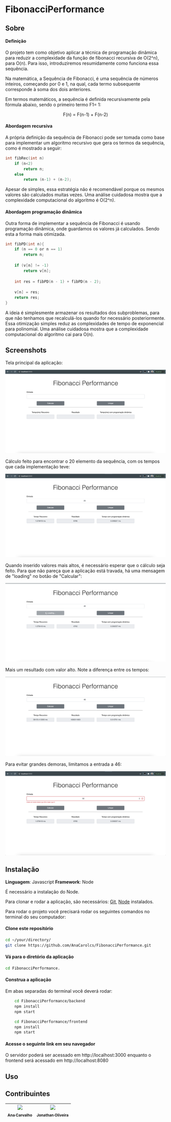 # FibonacciPerformance

## Sobre 

#### Definição

O projeto tem como objetivo aplicar a técnica de programação dinâmica para reduzir a complexidade da função de fibonacci recursiva de O(2^n), para O(n). Para isso, introduziremos resumidamente como funciona essa sequência.

Na matemática, a Sequência de Fibonacci, é uma sequência de números inteiros, começando por 0 e 1, na qual, cada termo subsequente corresponde à soma dos dois anteriores. 

Em termos matemáticos, a sequência é definida recursivamente pela fórmula abaixo, sendo o primeiro termo F1= 1:

<p align="center">
F(n) = F(n-1) + F(n-2)
</p>

#### Abordagem recursiva

A própria definição da sequência de Fibonacci pode ser tomada como base para implementar um algoritmo recursivo que gera os termos da sequência, como é mostrado a seguir:

```c
int fibRec(int n)
    if (n<2)
        return n;
    else
        return (n-1) + (n-2);
```

Apesar de simples, essa estratégia não é recomendável porque os mesmos valores são calculados muitas vezes. Uma análise cuidadosa mostra que a complexidade computacional do algoritmo é O(2^n). 

#### Abordagem programação dinâmica

Outra forma de implementar a sequência de Fibonacci é usando programação dinâmica, onde guardamos os valores já calculados. Sendo esta a forma mais otimizada.

```c
int fibPD(int n){
    if (n == 0 or n == 1)
        return n;

    if (v[n] != -1)
        return v[n];

    int res = fibPD(n - 1) + fibPD(n - 2);

    v[n] = res;
    return res;
}
```

A ideia é simplesmente armazenar os resultados dos subproblemas, para que não tenhamos que recalculá-los quando for necessário posteriormente. Essa otimização simples reduz as complexidades de tempo de exponencial para polinomial. Uma análise cuidadosa mostra que a complexidade computacional do algoritmo cai para O(n). 

## Screenshots

Tela principal da aplicação:

<img src="./Media/img02.png">

Cálculo feito para encontrar o 20 elemento da sequência, com os tempos que cada implementação teve:

<img src="./Media/img03.png">

Quando inserido valores mais altos, é necessário esperar que o cálculo seja feito. Para que não pareça que a aplicação está travada, há uma mensagem de "loading" no botão de "Calcular":

<img src="./Media/img05.png">

Mais um resultado com valor alto. Note a diferença entre os tempos:

<img src="./Media/img01.png">

Para evitar grandes demoras, limitamos a entrada a 46:

<img src="./Media/img04.png">

## Instalação 

**Linguagem**: Javascript
**Framework**: Node

É necessário a instalação do Node.

Para clonar e rodar a aplicação, são necessários: [Git](https://git-scm.com), [Node](https://nodejs.org/pt-br/) instalados.

Para rodar o projeto você precisará rodar os seguintes comandos no terminal do seu computador:

#### Clone este repositório
```bash
cd ~/your/directory/
git clone https://github.com/AnaCarolcs/FibonacciPerformance.git
````

#### Vá para o diretório da aplicação
```bash
cd FibonacciPerformance.
````

#### Construa a aplicação

Em abas separadas do terminal você deverá rodar:

``` bash
    cd FibonacciPerformance/backend 
    npm install
    npm start
```
``` bash
    cd FibonacciPerformance/frontend
    npm install
    npm start
```

#### Acesse o seguinte link em seu navegador

O servidor poderá ser acessado em http://localhost:3000 enquanto o frontend será acessado em http://localhost:8080

## Uso 


## Contribuintes 

[<img src="https://avatars2.githubusercontent.com/u/9967427?s=400&u=1d2d6cb30ebe846fe9a275e5be16c1ee8cbc07c8&v=4" width=115 > <br> <sub> Ana Carvalho </sub>](https://github.com/anacarolcs)|[<img src="https://avatars1.githubusercontent.com/u/50152184?s=460&u=9ca6d8aed6e77621e231c799a7c4d596c3565cd7&v=4" width=115 > <br> <sub> Jonathan Oliveira </sub>](https://github.com/Jonathan-Oliveira) |
| :---: | :---: |


